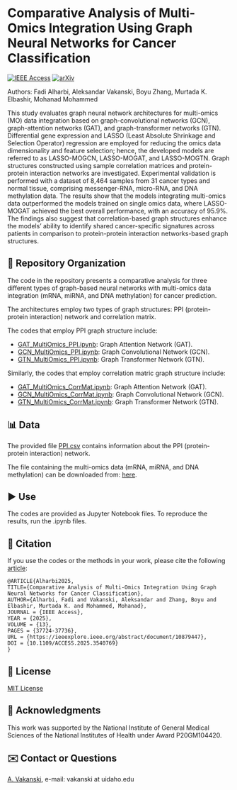 # Comparative Analysis of Multi-Omics Integration Using Graph Neural Networks for Cancer Classification

[![IEEE Access](https://img.shields.io/badge/IEEE_Access-10.1109/ACCESS.2025.3540769-blue.svg)](https://doi.org/10.1109/ACCESS.2025.3540769)  [![arXiv](https://img.shields.io/badge/arXiv-2410.05325-b31b1b)](https://arxiv.org/abs/2410.05325)

Authors: Fadi Alharbi, Aleksandar Vakanski, Boyu Zhang, Murtada K. Elbashir, Mohanad Mohammed

This study evaluates graph neural network architectures for multi-omics (MO) data integration based on graph-convolutional networks (GCN), graph-attention networks (GAT), and graph-transformer networks (GTN). Differential gene expression and LASSO (Least Absolute Shrinkage and Selection Operator) regression are employed for reducing the omics data dimensionality and feature selection; hence, the developed models are referred to as LASSO-MOGCN, LASSO-MOGAT, and LASSO-MOGTN. Graph structures constructed using sample correlation matrices and protein-protein interaction networks are investigated. Experimental validation is performed with a dataset of 8,464 samples from 31 cancer types and normal tissue, comprising messenger-RNA, micro-RNA, and DNA methylation data. The results show that the models integrating multi-omics data outperformed the models trained on single omics data, where LASSO-MOGAT achieved the best overall performance, with an accuracy of 95.9%. The findings also suggest that correlation-based graph structures enhance the models’ ability to identify shared cancer-specific signatures across patients in comparison to protein-protein interaction networks-based graph structures.

## 📁 Repository Organization
The code in the repository presents a comparative analysis for three different types of graph-based neural networks with multi-omics data integration (mRNA, miRNA, and DNA methylation) for cancer prediction.

The architectures employ two types of graph structures: PPI (protein-protein interaction) network and correlation matrix.

The codes that employ PPI graph structure include:
- [GAT_MultiOmics_PPI.ipynb](Code/GAT_MultiOmics_PPI.ipynb): Graph Attention Network (GAT).
- [GCN_MultiOmics_PPI.ipynb](Code/GCN_MultiOmics_PPI.ipynb): Graph Convolutional Network (GCN).
- [GTN_MultiOmics_PPI.ipynb](Code/GTN_MultiOmics_PPI.ipynb): Graph Transformer Network (GTN).

Similarly, the codes that employ correlation matric graph structure include:
- [GAT_MultiOmics_CorrMat.ipynb](Code/GAT_MultiOmics_CorrMat.ipynb): Graph Attention Network (GAT).
- [GCN_MultiOmics_CorrMat.ipynb](Code/GCN_MultiOmics_CorrMat.ipynb): Graph Convolutional Network (GCN).
- [GTN_MultiOmics_CorrMat.ipynb](Code/GTN_MultiOmics_CorrMat.ipynb): Graph Transformer Network (GTN).

## 📊 Data
The provided file [PPI.csv](Data/PPI.csv) contains information about the PPI (protein-protein interaction) network. 

The file containing the multi-omics data (mRNA, miRNA, and DNA methylation) can be downloaded from: [here](https://www.idahofallshighered.org/vakanski/Codes_Data/mRNA_miRNA_Meth_integrated.csv).

## ▶️ Use
The codes are provided as Jupyter Notebook files. To reproduce the results, run the .ipynb files. 

## 📖 Citation
If you use the codes or the methods in your work, please cite the following <a href="https://ieeexplore.ieee.org/abstract/document/10879447">article</a>:   

    @ARTICLE{Alharbi2025,
    TITLE={Comparative Analysis of Multi-Omics Integration Using Graph Neural Networks for Cancer Classification},
    AUTHOR={Alharbi, Fadi and Vakanski, Aleksandar and Zhang, Boyu and Elbashir, Murtada K. and Mohammed, Mohanad},
    JOURNAL = {IEEE Access},
    YEAR = {2025},
    VOLUME = {13},
    PAGES = {37724-37736},
    URL = {https://ieeexplore.ieee.org/abstract/document/10879447},
    DOI = {10.1109/ACCESS.2025.3540769}
    }

## 🚩 License
<a href="License - MIT.txt">MIT License</a>

## 👏 Acknowledgments
This work was supported by the National Institute of General Medical Sciences of the National Institutes of Health under Award P20GM104420.
 
## ✉️ Contact or Questions
<a href="https://www.webpages.uidaho.edu/vakanski/">A. Vakanski</a>, e-mail: vakanski at uidaho.edu

